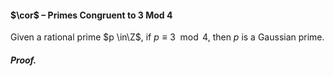 #### $\cor$ – Primes Congruent to 3 Mod 4
Given a rational prime $p \in\Z$, if $p \equiv 3 \mod 4$, then $p$ is a Gaussian prime.

##### *Proof.*